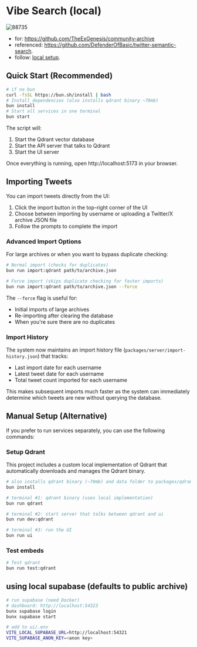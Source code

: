 # Vibe Search (local)

![88735](https://github.com/user-attachments/assets/b511ae6b-1c5e-47d9-8845-dd24f441f0d3)

- for: https://github.com/TheExGenesis/community-archive
- referenced: https://github.com/DefenderOfBasic/twitter-semantic-search.
- follow: [local setup](https://github.com/TheExGenesis/community-archive/blob/main/docs/local-setup.md). 


## Quick Start (Recommended)

```bash
# if no bun
curl -fsSL https://bun.sh/install | bash
# Install dependencies (also installs qdrant binary ~70mb)
bun install
# Start all services in one terminal
bun start
```

The script will:
1. Start the Qdrant vector database
2. Start the API server that talks to Qdrant
3. Start the UI server

Once everything is running, open http://localhost:5173 in your browser.

## Importing Tweets

You can import tweets directly from the UI:

1. Click the import button in the top-right corner of the UI
2. Choose between importing by username or uploading a Twitter/X archive JSON file
3. Follow the prompts to complete the import

### Advanced Import Options

For large archives or when you want to bypass duplicate checking:

```bash
# Normal import (checks for duplicates)
bun run import:qdrant path/to/archive.json

# Force import (skips duplicate checking for faster imports)
bun run import:qdrant path/to/archive.json --force
```

The `--force` flag is useful for:
- Initial imports of large archives
- Re-importing after clearing the database
- When you're sure there are no duplicates

### Import History

The system now maintains an import history file (`packages/server/import-history.json`) that tracks:
- Last import date for each username
- Latest tweet date for each username
- Total tweet count imported for each username

This makes subsequent imports much faster as the system can immediately determine which tweets are new without querying the database.

## Manual Setup (Alternative)

If you prefer to run services separately, you can use the following commands:

### Setup Qdrant

This project includes a custom local implementation of Qdrant that automatically downloads and manages the Qdrant binary.

```bash
# also installs qdrant binary (~70mb) and data folder to packages/qdrant-local/bin
bun install

# terminal #1: qdrant binary (uses local implementation)
bun run qdrant

# terminal #2: start server that talks between qdrant and ui
bun run dev:qdrant

# terminal #3: run the UI
bun run ui
```

### Test embeds

```bash
# Test qdrant
bun run test:qdrant
```

## using local supabase (defaults to public archive)

```bash
# run supabase (need Docker)
# dashboard: http://localhost:54323
bunx supabase login
bunx supabase start
```

```bash
# add to ui/.env
VITE_LOCAL_SUPABASE_URL=http://localhost:54321
VITE_SUPABASE_ANON_KEY=<anon key>
```

